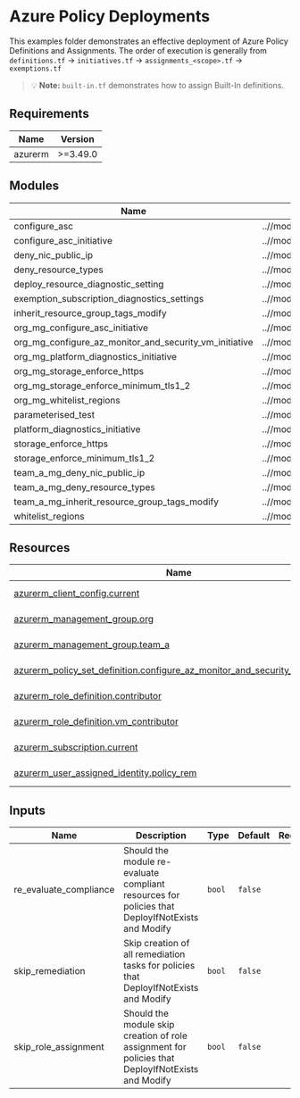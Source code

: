 <!-- BEGIN_TF_DOCS -->
# Azure Policy Deployments

This examples folder demonstrates an effective deployment of Azure Policy Definitions and Assignments. The order of execution is generally from `definitions.tf` -> `initiatives.tf` -> `assignments_<scope>.tf` -> `exemptions.tf`

> 💡 **Note:** `built-in.tf` demonstrates how to assign Built-In definitions.

## Requirements

| Name | Version |
|------|---------|
| azurerm | >=3.49.0 |

## Modules

| Name | Source | Version |
|------|--------|---------|
| configure_asc | ..//modules/definition | n/a |
| configure_asc_initiative | ..//modules/initiative | n/a |
| deny_nic_public_ip | ..//modules/definition | n/a |
| deny_resource_types | ..//modules/definition | n/a |
| deploy_resource_diagnostic_setting | ..//modules/definition | n/a |
| exemption_subscription_diagnostics_settings | ..//modules/exemption | n/a |
| inherit_resource_group_tags_modify | ..//modules/definition | n/a |
| org_mg_configure_asc_initiative | ..//modules/set_assignment | n/a |
| org_mg_configure_az_monitor_and_security_vm_initiative | ..//modules/set_assignment | n/a |
| org_mg_platform_diagnostics_initiative | ..//modules/set_assignment | n/a |
| org_mg_storage_enforce_https | ..//modules/def_assignment | n/a |
| org_mg_storage_enforce_minimum_tls1_2 | ..//modules/def_assignment | n/a |
| org_mg_whitelist_regions | ..//modules/def_assignment | n/a |
| parameterised_test | ..//modules/definition | n/a |
| platform_diagnostics_initiative | ..//modules/initiative | n/a |
| storage_enforce_https | ..//modules/definition | n/a |
| storage_enforce_minimum_tls1_2 | ..//modules/definition | n/a |
| team_a_mg_deny_nic_public_ip | ..//modules/def_assignment | n/a |
| team_a_mg_deny_resource_types | ..//modules/def_assignment | n/a |
| team_a_mg_inherit_resource_group_tags_modify | ..//modules/def_assignment | n/a |
| whitelist_regions | ..//modules/definition | n/a |

## Resources

| Name | Type |
|------|------|
| [azurerm_client_config.current](https://registry.terraform.io/providers/hashicorp/azurerm/latest/docs/data-sources/client_config) | data source |
| [azurerm_management_group.org](https://registry.terraform.io/providers/hashicorp/azurerm/latest/docs/data-sources/management_group) | data source |
| [azurerm_management_group.team_a](https://registry.terraform.io/providers/hashicorp/azurerm/latest/docs/data-sources/management_group) | data source |
| [azurerm_policy_set_definition.configure_az_monitor_and_security_vm_initiative](https://registry.terraform.io/providers/hashicorp/azurerm/latest/docs/data-sources/policy_set_definition) | data source |
| [azurerm_role_definition.contributor](https://registry.terraform.io/providers/hashicorp/azurerm/latest/docs/data-sources/role_definition) | data source |
| [azurerm_role_definition.vm_contributor](https://registry.terraform.io/providers/hashicorp/azurerm/latest/docs/data-sources/role_definition) | data source |
| [azurerm_subscription.current](https://registry.terraform.io/providers/hashicorp/azurerm/latest/docs/data-sources/subscription) | data source |
| [azurerm_user_assigned_identity.policy_rem](https://registry.terraform.io/providers/hashicorp/azurerm/latest/docs/data-sources/user_assigned_identity) | data source |

## Inputs

| Name | Description | Type | Default | Required |
|------|-------------|------|---------|:--------:|
| re_evaluate_compliance | Should the module re-evaluate compliant resources for policies that DeployIfNotExists and Modify | `bool` | `false` | no |
| skip_remediation | Skip creation of all remediation tasks for policies that DeployIfNotExists and Modify | `bool` | `false` | no |
| skip_role_assignment | Should the module skip creation of role assignment for policies that DeployIfNotExists and Modify | `bool` | `false` | no |


<!-- END_TF_DOCS -->